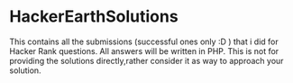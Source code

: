 # HackerEarthSolutions
This contains all the submissions (successful ones only :D ) that i did for Hacker Rank questions. All answers will be written in PHP. This is not for providing the solutions directly,rather consider it as way to approach your solution.
